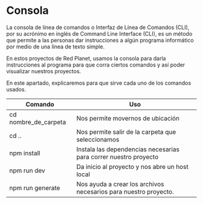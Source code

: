 # Consola

La consola de línea de comandos o Interfaz de Línea de Comandos (CLI), por su acrónimo en inglés de Command Line Interface (CLI), es un método que permite a las personas dar instrucciones a algún programa informático por medio de una línea de texto simple.

En estos proyectos de Red Planet, usamos la consola para darla instrucciones al programa para que corra ciertos comandos y así poder visualizar nuestros proyectos. 

En este apartado, explicaremos para que sirve cada uno de los comandos usados.

| Comando                   |             Uso                      |
| ------------------------- | ------------------------------------ | 
| cd nombre_de_carpeta     | Nos permite movernos de ubicación     |
| cd ..                    | Nos permite salir de la carpeta que seleccionamos |
| npm install | Instala las dependencias necesarias para correr nuestro proyecto |
| npm run dev | Da inicio al proyecto y nos abre un host local      |
| npm run generate  | Nos ayuda a crear los archivos necesarios para nuestro proyecto. |